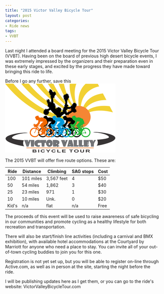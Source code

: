```yaml
---
title: "2015 Victor Valley Bicycle Tour"
layout: post
categories:
- Ride news
tags:
- VVBT
---
```


Last night I attended a board meeting for the 2015 Victor Valley Bicycle Tour (VVBT). Having been on the board of previous high desert bicycle events, I was extremely impressed by the organizers and their preparation even in these early stages, and excited by the progress they have made toward bringing this ride to life.

Before I go any further, save this 
![VVBT](/assets/img/2015/04/vvbt15.png)

The 2015 VVBT will offer five route options. These are:

| Ride | Distance | Climbing | SAG stops | Cost |
|---|---|---|---|---|
| 100 | 101 miles | 3,567 feet | 4 | $50 |
| 50 | 54 miles | 1,862 | 3 | $40 |
| 25 | 23 miles | 971 | 1 | $30 |
| 10 | 10 miles | Unk. | 0 | $20 |
| Kid's | n/a | flat | n/a | Free |

The proceeds of this event will be used to raise awareness of safe bicycling in our communities and promote cycling as a healthy lifestyle for both recreation and transportation.

There will also be start/finish line activities (including a carnival and BMX exhibition), with available hotel accommodations at the Courtyard by Marriott for anyone who need a place to stay. You can invite all of your out-of-town cycling buddies to join you for this one.

Registration is not yet set up, but you will be able to register on-line through Active.com, as well as in person at the site, starting the night before the ride.

I will be publishing updates here as I get them, or you can go to the ride's website: VictorValleyBicycleTour.com
